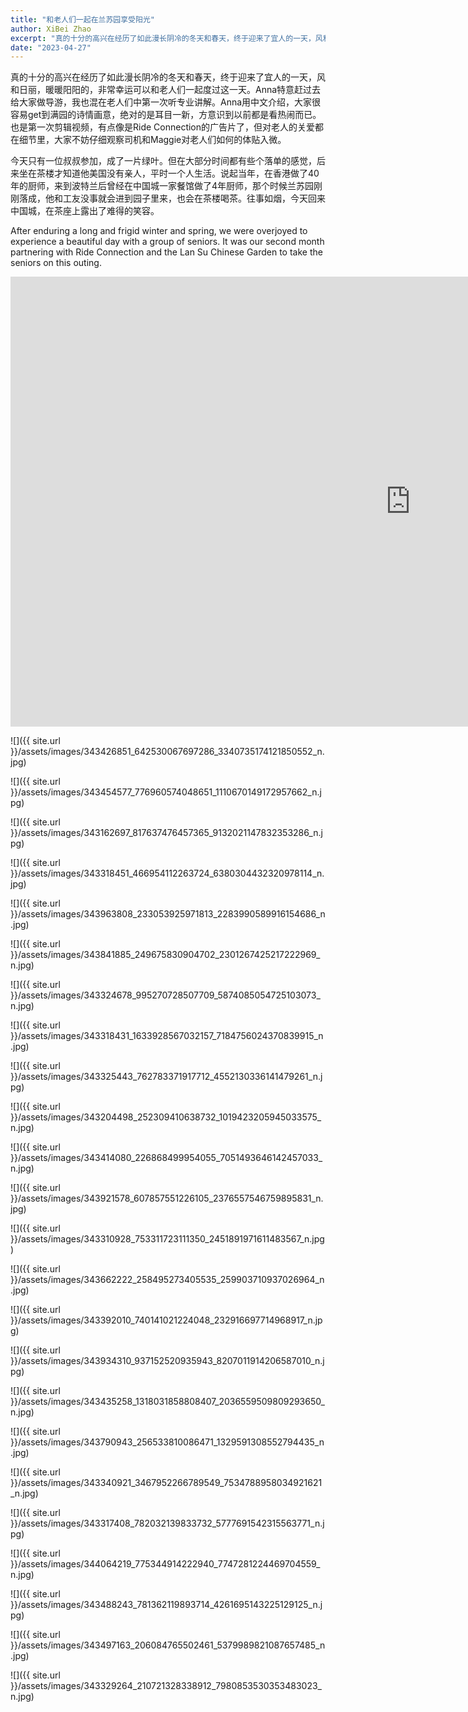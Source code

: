 ```yaml
---
title: "和老人们一起在兰苏园享受阳光"
author: XiBei Zhao
excerpt: "真的十分的高兴在经历了如此漫长阴冷的冬天和春天，终于迎来了宜人的一天，风和日丽，暖暖阳阳的，非常幸运有可能和老人们一起度过这一天。Anna特意赶过去给大家做导游，我也混在老人们中第一次听专业讲解。Anna用中文介绍，大家很容易get到满园的诗情画意，绝对的是耳目一新，方意识到以前都是看热闹而已。也是第一次剪辑视频，有点像是Ride Connection的广告片了，但对老人的关爱都在细节里，大家不妨仔细观察司机和Maggie对老人们的体贴入微。"
date: "2023-04-27"
---
```


真的十分的高兴在经历了如此漫长阴冷的冬天和春天，终于迎来了宜人的一天，风和日丽，暖暖阳阳的，非常幸运可以和老人们一起度过这一天。Anna特意赶过去给大家做导游，我也混在老人们中第一次听专业讲解。Anna用中文介绍，大家很容易get到满园的诗情画意，绝对的是耳目一新，方意识到以前都是看热闹而已。也是第一次剪辑视频，有点像是Ride Connection的广告片了，但对老人的关爱都在细节里，大家不妨仔细观察司机和Maggie对老人们如何的体贴入微。

今天只有一位叔叔参加，成了一片绿叶。但在大部分时间都有些个落单的感觉，后来坐在茶楼才知道他美国没有亲人，平时一个人生活。说起当年，在香港做了40年的厨师，来到波特兰后曾经在中国城一家餐馆做了4年厨师，那个时候兰苏园刚刚落成，他和工友没事就会进到园子里来，也会在茶楼喝茶。往事如烟，今天回来中国城，在茶座上露出了难得的笑容。

After enduring a long and frigid winter and spring, we were overjoyed to experience a beautiful day with a group of seniors. It was our second month partnering with Ride Connection and the Lan Su Chinese Garden to take the seniors on this outing.

<iframe width="1280" height="720" src="https://www.youtube.com/embed/hYQRBRf0vsg" title="Ride with Seniors to Visit Lan Su Chinese Garden" frameborder="0" allow="accelerometer; autoplay; clipboard-write; encrypted-media; gyroscope; picture-in-picture; web-share" allowfullscreen></iframe>

<br>

![]({{ site.url }}/assets/images/343426851_642530067697286_3340735174121850552_n.jpg)

![]({{ site.url }}/assets/images/343454577_776960574048651_1110670149172957662_n.jpg)

![]({{ site.url }}/assets/images/343162697_817637476457365_9132021147832353286_n.jpg)

![]({{ site.url }}/assets/images/343318451_466954112263724_6380304432320978114_n.jpg)

![]({{ site.url }}/assets/images/343963808_233053925971813_2283990589916154686_n.jpg)

![]({{ site.url }}/assets/images/343841885_249675830904702_2301267425217222969_n.jpg)

![]({{ site.url }}/assets/images/343324678_995270728507709_5874085054725103073_n.jpg)

![]({{ site.url }}/assets/images/343318431_1633928567032157_7184756024370839915_n.jpg)

![]({{ site.url }}/assets/images/343325443_762783371917712_4552130336141479261_n.jpg)

![]({{ site.url }}/assets/images/343204498_252309410638732_1019423205945033575_n.jpg)

![]({{ site.url }}/assets/images/343414080_226868499954055_7051493646142457033_n.jpg)

![]({{ site.url }}/assets/images/343921578_607857551226105_2376557546759895831_n.jpg)

![]({{ site.url }}/assets/images/343310928_753311723111350_2451891971611483567_n.jpg)

![]({{ site.url }}/assets/images/343662222_258495273405535_259903710937026964_n.jpg)

![]({{ site.url }}/assets/images/343392010_740141021224048_232916697714968917_n.jpg)

![]({{ site.url }}/assets/images/343934310_937152520935943_8207011914206587010_n.jpg)

![]({{ site.url }}/assets/images/343435258_1318031858808407_2036559509809293650_n.jpg)

![]({{ site.url }}/assets/images/343790943_256533810086471_1329591308552794435_n.jpg)

![]({{ site.url }}/assets/images/343340921_3467952266789549_7534788958034921621_n.jpg)

![]({{ site.url }}/assets/images/343317408_782032139833732_5777691542315563771_n.jpg)

![]({{ site.url }}/assets/images/344064219_775344914222940_7747281224469704559_n.jpg)

![]({{ site.url }}/assets/images/343488243_781362119893714_4261695143225129125_n.jpg)

![]({{ site.url }}/assets/images/343497163_206084765502461_5379989821087657485_n.jpg)

![]({{ site.url }}/assets/images/343329264_210721328338912_7980853530353483023_n.jpg)
